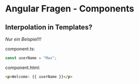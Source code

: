 # Angular Fragen - Components

## Interpolation in Templates?

_Nur ein Beispiel!!!_

component.ts:

```typescript
const userName = "Max";
```

component.html:

```html
<p>Welcome: {{ userName }}</p>
```
